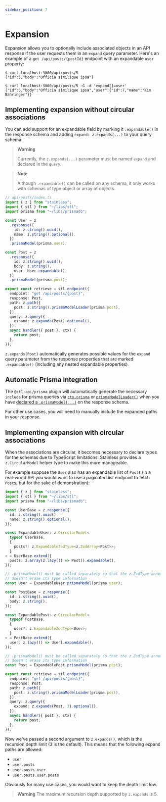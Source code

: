 ```yaml
---
sidebar_position: 7
---
```


# Expansion

Expansion allows you to optionally include associated objects in an API response if the
user requests them in an `expand` query parameter. Here's an example of a
`get /api/posts/{postId}` endpoint with an expandable `user` property:

```
$ curl localhost:3000/api/posts/5
{"id":5,"body":"Officia similique ipsa"}

$ curl localhost:3000/api/posts/5 -G -d 'expand[]=user'
{"id":5,"body":"Officia similique ipsa","user":{"id":7,"name":"Kim Bahringer"}}
```

## Implementing expansion without circular associations

You can add support for an expandable field by marking it
`.expandable()` in the response schema and adding
`expand: z.expands(...)` to your query schema.

> **Warning**
>
> Currently, the `z.expands(...)` parameter must be named
> `expand` and declared in the `query`.

> **Note**
>
> Although `.expandable()` can be called on any schema, it only works
> with schemas of type object or array of objects.

```ts
// api/posts/index.ts
import { z } from "stainless";
import { stl } from "~/libs/stl";
import prisma from "~/libs/prismadb";

const User = z
  .response({
    id: z.string().uuid(),
    name: z.string().optional(),
  })
  .prismaModel(prisma.user);

const Post = z
  .response({
    id: z.string().uuid(),
    body: z.string(),
    user: User.expandable(),
  })
  .prismaModel(prisma.post);

export const retrieve = stl.endpoint({
  endpoint: "get /api/posts/{post}",
  response: Post,
  path: z.path({
    post: z.string().prismaModelLoader(prisma.post),
  }),
  query: z.query({
    expand: z.expands(Post).optional(),
  }),
  async handler({ post }, ctx) {
    return post;
  },
});
```

`z.expands(Post)` automatically generates possible values
for the `expand` query parameter from the response properties
that are marked `.expandable()` (including any nested expandable
properties).

## Automatic Prisma integration

The `@stl-api/prisma` plugin will automatically generate the necessary
`include` for prisma queries via [`ctx.prisma`](/docs/prisma/getting-started#perform-crud-operations-on-response-prismamodel) or [`prismaModelLoader()`](/docs/prisma/getting-started#use-prismamodelloader-on-a-parameter) when
you have [declared a `.prismaModel(...)`](/docs/prisma/getting-started#declare-prismamodel-on-a-response-type) on the response schema.

For other use cases, you will need to manually include the expanded paths in
your response.

## Implementing expansion with circular associations

When the associations are circular, it becomes necessary to declare
types for the schemas due to TypeScript limitations. Stainless provides
a `z.CircularModel` helper type to make this more manageable.

For example suppose the `User` also has an expandable list of `Post`s
(in a real-world API you would want to use a paginated list endpoint
to fetch `Post`s, but for the sake of demonstration):

```ts
import { z } from "stainless";
import { stl } from "~/libs/stl";
import prisma from "~/libs/prismadb";

const UserBase = z.response({
  id: z.string().uuid(),
  name: z.string().optional(),
});

const ExpandableUser: z.CircularModel<
  typeof UserBase,
  {
    posts?: z.ExpandableZodType<z.ZodArray<Post>>;
  }
> = UserBase.extend({
  posts: z.array(z.lazy(() => Post)).expandable(),
});

// .prismaModel() must be called separately so that the z.ZodType annotation
// doesn't erase its type information
const User = ExpandableUser.prismaModel(prisma.user);

const PostBase = z.response({
  id: z.string().uuid(),
  body: z.string(),
});

const ExpandablePost: z.CircularModel<
  typeof PostBase,
  {
    user?: z.ExpandableZodType<User>;
  }
> = PostBase.extend({
  user: z.lazy(() => User).expandable(),
});

// .prismaModel() must be called separately so that the z.ZodType annotation
// doesn't erase its type information
const Post = ExpandablePost.prismaModel(prisma.post);

export const retrieve = stl.endpoint({
  endpoint: "get /api/posts/{post}",
  response: Post,
  path: z.path({
    post: z.string().prismaModelLoader(prisma.post),
  }),
  query: z.query({
    expand: z.expands(Post, 3).optional(),
  }),
  async handler({ post }, ctx) {
    return post;
  },
});
```

Now we've passed a second argument to `z.expands()`, which is the recursion depth limit (3 is the default).
This means that the following expand paths are allowed:

- `user`
- `user.posts`
- `user.posts.user`
- `user.posts.user.posts`

Obviously for many use cases, you would want to keep the depth limit low.

> **Warning**
> The maximum recursion depth supported by `z.expands` is 5.
